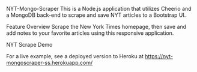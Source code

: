 NYT-Mongo-Scraper
This is a Node.js application that utilizes Cheerio and a MongoDB back-end to scrape and save NYT articles to a Bootstrap UI.

Feature Overview
Scrape the New York Times homepage, then save and add notes to your favorite articles using this responsive application.

NYT Scrape Demo

For a live example, see a deployed version to Heroku at https://nyt-mongoscraper-ss.herokuapp.com/

